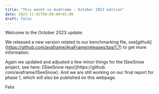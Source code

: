 ```yaml
---
title: "This month in AvaFrame - October 2023 edition"
date: 2023-11-02T00:00:00+01:00
draft: false
---
```


Welcome to the October 2023 update:

We released a new version related to our benchmarking file, see[github] 
(https://github.com/avaframe/AvaFrame/releases/tag/1.7) to get more information. 

Again we updated and adjusted a few minor things for the ISeeSnow project, see here: [ISeeSnow repo](https://github.
com/avaframe/ISeeSnow). And we are still working on our final report for phase 1, which will also be published on 
this webpage. 

Felix

